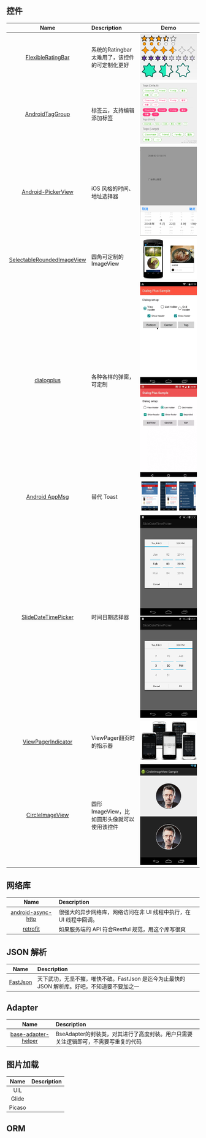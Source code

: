 ## 控件

|Name|Description|Demo|
|:---:|:---|:---:|
|[FlexibleRatingBar](https://github.com/Amagi82/FlexibleRatingBar)|系统的Ratingbar太难用了，该控件的可定制化更好|![](./images/FlexibleRatingBar.png)|
|[AndroidTagGroup](https://github.com/2dxgujun/AndroidTagGroup)|标签云，支持编辑添加标签|![](./images/AndroidTagGroup.jpg)|
|[Android-PickerView](https://github.com/saiwu-bigkoo/Android-PickerView)|iOS 风格的时间、地址选择器|![](./images/Android-PickerView.gif)|
|[SelectableRoundedImageView](https://github.com/pungrue26/SelectableRoundedImageView)|圆角可定制的 ImageView|![](./images/SelectableRoundedImageView.png)|
|[dialogplus](https://github.com/orhanobut/dialogplus)|各种各样的弹窗，可定制|![](./images/dialogplusanim.gif) ![](./images/dialogplusanim_2.gif)|
|[Android AppMsg](https://github.com/johnkil/Android-AppMsg)|替代 Toast|![](./images/AppMsg.png)|
|[SlideDateTimePicker]()|时间日期选择器|![](./images/SlideDateTimePicker_1.png)![](./images/SlideDateTimePicker_2.png)|
|[ViewPagerIndicator](https://github.com/JakeWharton/ViewPagerIndicator)|ViewPager翻页时的指示器|![](./images/ViewPagerIndicator.png)|
|[CircleImageView](https://github.com/hdodenhof/CircleImageView)|圆形 ImageView，比如圆形头像就可以使用该控件|![](./images/CircleImageView.png)|

## 网络库

|Name|Description|
|:---:|:---|
|[android-async-http](https://github.com/loopj/android-async-http)|很强大的异步网络库，网络访问在非 UI 线程中执行，在 UI 线程中回调。|
|[retrofit](https://github.com/square/retrofit)|如果服务端的 API 符合Restful 规范，用这个库写很爽|

## JSON 解析

|Name|Description|
|:---:|:---|
|[FastJson](https://github.com/alibaba/fastjson)|天下武功，无坚不摧，唯快不破。FastJson 是迄今为止最快的 JSON 解析库。好吧，不知道要不要加之一|

## Adapter

|Name|Description|
|:---:|:---|
|[base-adapter-helper]()|BseAdapter的封装类，对其进行了高度封装。用户只需要关注逻辑即可，不需要写重复的代码|

## 图片加载

|Name|Description|
|:---:|:---|
|UIL||
|Glide||
|Picaso||

## ORM
